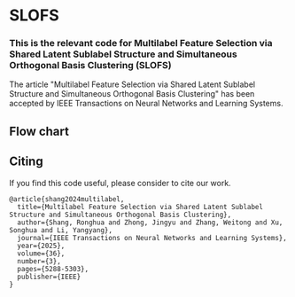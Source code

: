 # SLOFS
### This is the relevant code for Multilabel Feature Selection via Shared Latent Sublabel Structure and Simultaneous Orthogonal Basis Clustering (SLOFS)
The article "Multilabel Feature Selection via Shared Latent Sublabel Structure and Simultaneous Orthogonal Basis Clustering" has been accepted by IEEE Transactions on Neural Networks and Learning Systems.

## Flow chart


## Citing
If you find this code useful, please consider to cite our work.
```
@article{shang2024multilabel,
  title={Multilabel Feature Selection via Shared Latent Sublabel Structure and Simultaneous Orthogonal Basis Clustering},
  author={Shang, Ronghua and Zhong, Jingyu and Zhang, Weitong and Xu, Songhua and Li, Yangyang},
  journal={IEEE Transactions on Neural Networks and Learning Systems},
  year={2025},
  volume={36},
  number={3},
  pages={5288-5303},
  publisher={IEEE}
}
```
